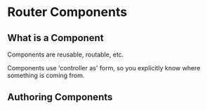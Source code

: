# Router Components

## What is a Component

Components are reusable, routable, etc.

Components use 'controller as' form, so you explicitly know where something is coming from.

## Authoring Components
